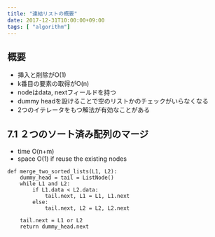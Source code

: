 ```yaml
---
title: "連結リストの概要"
date: 2017-12-31T10:00:00+09:00
tags: [ "algorithm"]
---
```


## 概要
- 挿入と削除がO(1)
- k番目の要素の取得がO(n)
- nodeはdata, nextフィールドを持つ
- dummy headを設けることで空のリストかのチェックがいらなくなる
- 2つのイテレータをもつ解法が有効なことがある

## 7.1 ２つのソート済み配列のマージ
- time O(n+m)
- space O(1) if reuse the existing nodes

```
def merge_two_sorted_lists(L1, L2):
    dummy_head = tail = ListNode()
    while L1 and L2:
        if L1.data < L2.data:
            tail.next, L1 = L1, L1.next
        else:
            tail.next, L2 = L2, L2.next

    tail.next = L1 or L2
    return dummy_head.next
```
